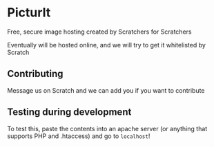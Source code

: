 PicturIt
========

Free, secure image hosting created by Scratchers for Scratchers

Eventually will be hosted online, and we will try to get it whitelisted by Scratch

## Contributing ##

Message us on Scratch and we can add you if you want to contribute

## Testing during development ##

To test this, paste the contents into an apache server (or anything that supports PHP and .htaccess) and go to `localhost`!
